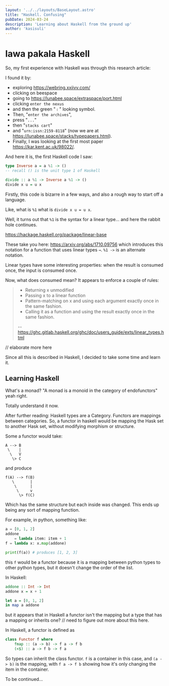 ```yaml
---
layout: '../../layouts/BaseLayout.astro'
title: "Haskell. Confusing"
pubDate: 2024-03-24
description: 'Learning about Haskell from the ground up'
author: 'kasisuli'
---
```


<h1><span class="tokipona" lang="tok"> lawa pakala</span> Haskell</h1>

So, my first experience with Haskell was through this research article: 

I found it by:
- exploring https://webring.xxiivv.com/
- clicking on beespace
- going to https://lunabee.space/extraspace/port.html
- clicking `enter the nexus` 
- and then the green "`﹝`" looking symbol. 
- Then, "`enter the archives`", 
- press "`...`" 
- then "`stacks cart`" 
- and "`urn:issn:2159-8118`" (now we are at https://lunabee.space/stacks/typepapers.html). 
- Finally, I was looking at the first most paper https://kar.kent.ac.uk/98022/.


And here it is, the first Haskell code I saw:

```hs
type Inverse a = a %1 -> () 
-- recall () is the unit type 1 of Haskell

divide :: a %1 -> Inverse a %1 -> ()
divide x u = u x
```

Firstly, this code is bizarre in a few ways, and also a rough way to start off a language.

Like, what is `%1` what is `divide x u = u x`.

Well, it turns out that `%1` is the syntax for a linear type... and here the rabbit hole continues.


https://hackage.haskell.org/package/linear-base

These take you here: https://arxiv.org/abs/1710.09756
which introduces this notation for a function that uses linear types `⊸`. `%1 ->` is an alternate notation.

Linear types have some interesting properties: 
when the result is consumed once, the input is consumed once. 

Now, what does consumed mean?
It appears to enforce a couple of rules:

> * Returning x unmodified
> * Passing x to a linear function
> * Pattern-matching on x and using each argument exactly once in the same fashion.
> * Calling it as a function and using the result exactly once in the same fashion.
>
> -- https://ghc.gitlab.haskell.org/ghc/doc/users_guide/exts/linear_types.html

// elaborate more here


Since all this is described in Haskell, I decided to take some time and learn it.

## Learning Haskell

What's a monad? "A monad is a monoid in the category of endofunctors" yeah right.

Totally understand it now.

After further reading:
Haskell types are a Category.
Functors are mappings between categories.
So, a functor in haskell would be mapping the Hask set to another Hask set, without modifying morphism or structure.

Some a functor would take:

```
A --> B
 \    |
  \   V
   \> C
```
and produce
```
f(A) --> f(B)
   \       |
    \      |
     \     v
      \> f(C)
```
Which has the same structure but each inside was changed. 
This ends up being any sort of mapping function. 

For example, in python, something like:
```py
a = [0, 1, 2]
addone
    = lambda item: item + 1
f = lambda x: x.map(addone)

print(f(a)) # produces [1, 2, 3]
```
this `f` would be a functor because it is a mapping between python types to other python types, but it doesn't change the order of the list.

In Haskell:
```hs
addone :: Int -> Int
addone x = x + 1

let a = [0, 1, 2]
in map a addone
```

but it appears that in Haskell a functor isn't the mapping but a type that has a mapping or inherits one? // need to figure out more about this here.

In Haskell, a functor is defined as
```hs
class Functor f where
    fmap :: (a -> b) -> f a -> f b
    (<$) :: a -> f b -> f a
```
So types can inherit the class functor. `f` is a container in this case, and `(a -> b)` is the mapping, with `f a -> f b` showing how it's only changing the item in the container.

To be continued...